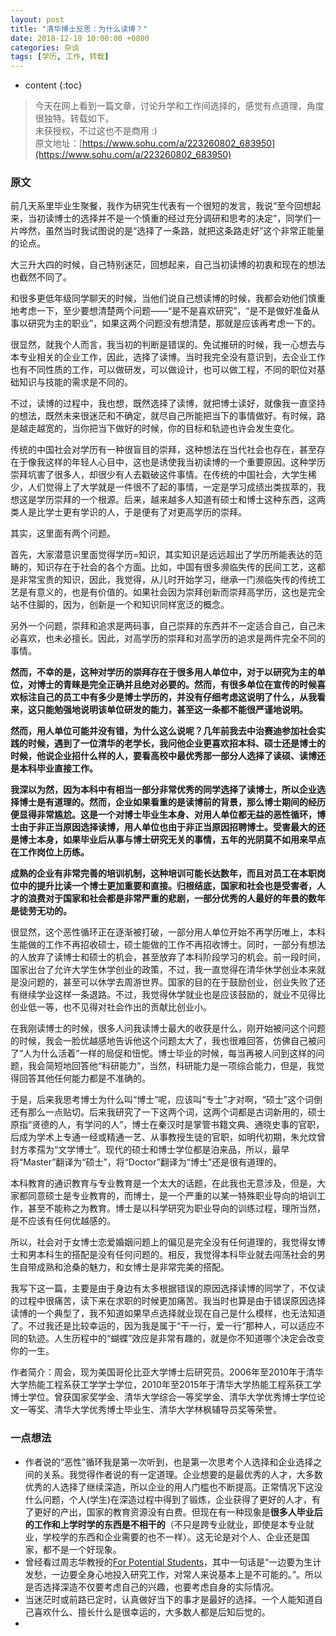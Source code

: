 ```yaml
---
layout: post
title: "清华博士反思：为什么读博？"
date: 2018-12-19 10:00:00 +0800 
categories: 杂谈
tags: [学历, 工作, 转载]
---
```

* content
{:toc}

> 今天在网上看到一篇文章，讨论升学和工作间选择的，感觉有点道理，角度很独特。转载如下。
> <br/>未获授权，不过这也不是商用 :)
> <br/> 原文地址：[https://www.sohu.com/a/223260802_683950](https://www.sohu.com/a/223260802_683950)

<!-- more -->
### 原文
前几天系里毕业生聚餐，我作为研究生代表有一个很短的发言，我说“至今回想起来，当初读博士的选择并不是一个慎重的经过充分调研和思考的决定”，同学们一片哗然，虽然当时我试图说的是“选择了一条路，就把这条路走好”这个非常正能量的论点。

大三升大四的时候，自己特别迷茫，回想起来，自己当初读博的初衷和现在的想法也截然不同了。

和很多更低年级同学聊天的时候，当他们说自己想读博的时候，我都会劝他们慎重地考虑一下，至少要想清楚两个问题——“是不是喜欢研究”，“是不是做好准备从事以研究为主的职业”，如果这两个问题没有想清楚，那就是应该再考虑一下的。

很显然，就我个人而言，我当初的判断是错误的。免试推研的时候，我一心想去与本专业相关的企业工作，因此，选择了读博。当时我完全没有意识到，去企业工作也有不同性质的工作，可以做研发，可以做设计，也可以做工程，不同的职位对基础知识与技能的需求是不同的。

不过，读博的过程中，我也想，既然选择了读博，就把博士读好，就像我一直坚持的想法，既然未来很迷茫和不确定，就尽自己所能把当下的事情做好。有时候，路是越走越宽的，当你把当下做好的时候，你的目标和轨迹也许会发生变化。

传统的中国社会对学历有一种很盲目的崇拜，这种想法在当代社会也存在，甚至存在于像我这样的年轻人心目中，这也是诱使我当初读博的一个重要原因。这种学历崇拜坑害了很多人，却很少有人去戳破这件事情。在传统的中国社会，大学生稀少，人们觉得上了大学就是一件很不了起的事情，一定是学习成绩出类拔萃的，我想这是学历崇拜的一个根源。后来，越来越多人知道有硕士和博士这种东西，这两类人是比学士更有学识的人，于是便有了对更高学历的崇拜。

其实，这里面有两个问题。

首先，大家潜意识里面觉得学历=知识，其实知识是远远超出了学历所能表达的范畴的，知识存在于社会的各个方面。比如，中国有很多濒临失传的民间工艺，这都是非常宝贵的知识，因此，我觉得，从儿时开始学习，继承一门濒临失传的传统工艺是有意义的，也是有价值的。如果社会因为崇拜创新而崇拜高学历，这也是完全站不住脚的，因为，创新是一个和知识同样宽泛的概念。

另外一个问题，崇拜和追求是两码事，自己崇拜的东西并不一定适合自己，自己未必喜欢，也未必擅长。因此，对高学历的崇拜和对高学历的追求是两件完全不同的事情。

**然而，不幸的是，这种对学历的崇拜存在于很多用人单位中，对于以研究为主的单位，对博士的青睐是完全正确并且绝对必要的。然而，有很多单位在宣传的时候喜欢标注自己的员工中有多少是博士学历的，并没有仔细考虑这说明了什么，从我看来，这只能勉强地说明该单位研发的能力，甚至这一条都不能很严谨地说明。**

**然而，用人单位可能并没有错，为什么这么说呢？几年前我去中治赛迪参加社会实践的时候，遇到了一位清华的老学长，我问他企业更喜欢招本科、硕士还是博士的时候，他说企业招什么样的人，要看高校中最优秀那一部分人选择了读硕、读博还是本科毕业直接工作。**

**我深以为然，因为本科中有相当一部分非常优秀的同学选择了读博士，所以企业选择博士是有道理的。然而，企业如果看重的是读博前的背景，那么博士期间的经历便显得非常尴尬。这是一个对博士毕业生本身、对用人单位都无益的恶性循环，博士由于非正当原因选择读博，用人单位也由于非正当原因招聘博士。受害最大的还是博士本身，如果毕业后从事与博士研究无关的事情，五年的光阴莫不如用来早点在工作岗位上历练。**

**成熟的企业有非常完善的培训机制，这种培训可能长达数年，而且对员工在本职岗位中的提升比读一个博士更加重要和直接。归根结底，国家和社会也是受害者，人才的浪费对于国家和社会都是非常严重的悲剧，一部分优秀的人最好的年景的数年是徒劳无功的。**

很显然，这个恶性循环正在逐渐被打破，一部分用人单位开始不再学历唯上，本科生能做的工作不再招收硕士，硕士能做的工作不再招收博士。同时，一部分有想法的人放弃了读博士和硕士的机会，甚至放弃了本科阶段学习的机会。前一段时间，国家出台了允许大学生休学创业的政策，不过，我一直觉得在清华休学创业本来就是没问题的，甚至可以休学去周游世界。国家的目的在于鼓励创业，创业失败了还有继续学业这样一条退路。不过，我觉得休学就业也是应该鼓励的，就业不见得比创业低一等，也不见得对社会作出的贡献比创业小。

在我刚读博士的时候，很多人问我读博士最大的收获是什么，刚开始被问这个问题的时候，我会一脸优越感地告诉他这个问题太大了，我也很难回答，仿佛自己被问了“人为什么活着”一样的局促和忸怩。博士毕业的时候，每当再被人问到这样的问题，我会简短地回答他“科研能力”，当然，科研能力是一项综合能力，但是，我觉得回答其他任何能力都是不准确的。

于是，后来我思考博士为什么叫“博士”呢，应该叫“专士”才对啊，“硕士”这个词倒还有那么一点贴切。后来我研究了一下这两个词，这两个词都是古词新用的，硕士原指“贤德的人，有学问的人”，博士在秦汉时是掌管书籍文典、通晓史事的官职，后成为学术上专通一经或精通一艺、从事教授生徒的官职，如明代初期，朱允炆曾封方孝孺为“文学博士”。现代的硕士和博士学位都是泊来品，所以，最早将“Master”翻译为“硕士”，将“Doctor”翻译为“博士”还是很有道理的。

本科教育的通识教育与专业教育是一个太大的话题，在此我也无意涉及，但是，大家都同意硕士是专业教育的，而博士，是一个严重的以某一特殊职业导向的培训工作，甚至不能称之为教育。博士是以科学研究为职业导向的训练过程，理所当然，是不应该有任何优越感的。

所以，社会对于女博士恋爱婚姻问题上的偏见是完全没有任何道理的，我觉得女博士和男本科生的搭配是没有任何问题的。相反，我觉得本科毕业就去闯荡社会的男生自带成熟和沧桑的魅力，和女博士是非常完美的搭配。

我写下这一篇，主要是由于身边有太多根据错误的原因选择读博的同学了，不仅读的过程中很痛苦，读下来在求职的时候更加痛苦。我当时也算是由于错误原因选择读博的一个典型了，我不知道如果早点选择就业现在自己是什么模样，也无法知道了。不过我还是比较幸运的，因为我是属于“干一行，爱一行”那种人，可以适应不同的轨迹。人生历程中的“蝴蝶”效应是非常有趣的，就是你不知道哪个决定会改变你的一生。

作者简介：周会，现为美国哥伦比亚大学博士后研究员。2006年至2010年于清华大学热能工程系获工学学士学位，2010年至2015年于清华大学热能工程系获工学博士学位。曾获国家奖学金、清华大学综合一等奖学金、清华大学优秀博士学位论文一等奖、清华大学优秀博士毕业生、清华大学林枫辅导员奖等荣誉。

### 一点想法
* 作者说的“恶性”循环我是第一次听到，也是第一次思考个人选择和企业选择之间的关系。我觉得作者说的有一定道理。企业想要的是最优秀的人才，大多数优秀的人选择了继续深造，所以企业的用人门槛也不断提高。正常情况下这没什么问题，个人(学生)在深造过程中得到了锻炼，企业获得了更好的人才，有了更好的产出，国家的教育资源没有白费。但现在有一种现象是**很多人毕业后的工作和上学时学的东西是不相干的**（不只是跨专业就业，即使是本专业就业，学校学的东西和企业需要的也不一样）。这无论是对个人、企业还是国家，都不是一个好现象。
* 曾经看过周志华教授的[For Potential Students](https://blog.csdn.net/zhujianing1993/article/details/64919819)，其中一句话是“一边要为生计发愁，一边要全身心地投入研究工作，对常人来说基本上是不可能的。”。所以是否选择深造不仅要考虑自己的兴趣，也要考虑自身的实际情况。
* 当迷茫时或前路已定时，认真做好当下的事才是最好的选择。一个人能知道自己喜欢什么、擅长什么是很幸运的，大多数人都是后知后觉的。
* 